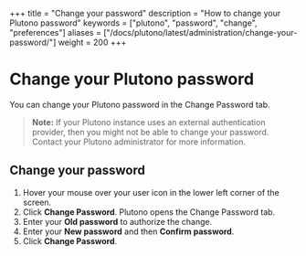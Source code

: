 +++
title = "Change your password"
description = "How to change your Plutono password"
keywords = ["plutono", "password", "change", "preferences"]
aliases = ["/docs/plutono/latest/administration/change-your-password/"]
weight = 200
+++

# Change your Plutono password

You can change your Plutono password in the Change Password tab.

> **Note:** If your Plutono instance uses an external authentication provider, then you might not be able to change your password. Contact your Plutono administrator for more information.

## Change your password

1. Hover your mouse over your user icon in the lower left corner of the screen.
1. Click **Change Password**. Plutono opens the Change Password tab.
1. Enter your **Old password** to authorize the change.
1. Enter your **New password** and then **Confirm password**.
1. Click **Change Password**.

